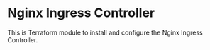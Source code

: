 # Nginx Ingress Controller

This is Terraform module to install and configure the Nginx Ingress Controller.

